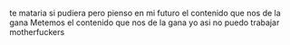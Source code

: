 te mataria si pudiera pero pienso en mi futuro
el contenido que nos de la gana 
Metemos el contenido que nos de la gana
yo asi no puedo trabajar motherfuckers 

